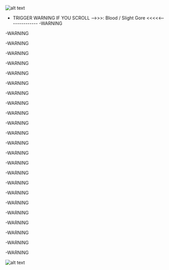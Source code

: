 
![alt text](https://i.pinimg.com/736x/33/a6/a6/33a6a65c7e53af7ca9bda2f89f458f09.jpg)

- TRIGGER WARNING IF YOU SCROLL -->>>: Blood / Slight Gore <<<<<--------------
-WARNING

-WARNING

-WARNING

-WARNING

-WARNING

-WARNING

-WARNING

-WARNING

-WARNING

-WARNING

-WARNING

-WARNING

-WARNING

-WARNING

-WARNING

-WARNING

-WARNING

-WARNING

-WARNING

-WARNING

-WARNING

-WARNING

-WARNING

-WARNING


![alt text](https://pbs.twimg.com/media/FOlYh1qXEAQhd8K.jpg)
